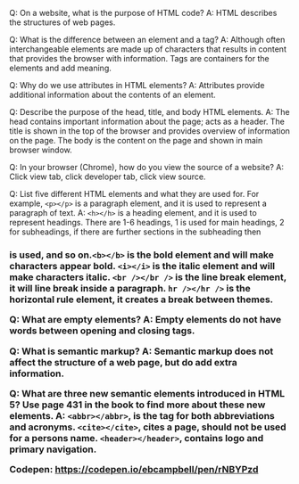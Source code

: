 Q: On a website, what is the purpose of HTML code?
A: HTML describes the structures of web pages.

Q: What is the difference between an element and a tag?
A: Although often interchangeable elements are made up of characters that results in content that provides the browser with information. Tags are containers for the elements and add meaning.

Q: Why do we use attributes in HTML elements?
A: Attributes provide additional information about the contents of an element.

Q: Describe the purpose of the head, title, and body HTML elements.
A: The head contains important information about the page; acts as a header. The title is shown in the top of the browser and provides overview of information on the page. The body is the content on the page and shown in main browser window.

Q: In your browser (Chrome), how do you view the source of a website?
A: Click view tab, click developer tab, click view source.

Q: List five different HTML elements and what they are used for. For example, `<p></p>` is a paragraph element, and it is used to represent a paragraph of text.
A: `<h></h>` is a heading element, and it is used to represent headings. There are 1-6 headings, 1 is used for main headings, 2 for subheadings, if there are further sections in the subheading then <h3> is used, and so on.`<b></b>` is the bold element and will make characters appear bold. `<i></i>` is the italic element and will make characters italic. `<br /></br />` is the line break element, it will line break inside a paragraph. `hr /></hr />` is the horizontal rule element, it creates a break between themes.

Q: What are empty elements?
A: Empty elements do not have words between opening and closing tags.

Q: What is semantic markup?
A: Semantic markup does not affect the structure of a web page, but do add extra information.

Q:  What are three new semantic elements introduced in HTML 5? Use page 431 in the book to find more about these new elements.
A: `<abbr></abbr>`, is the tag for both abbreviations and acronyms. `<cite></cite>`, cites a page, should not be used for a persons name. `<header></header>`, contains logo and primary navigation.

Codepen:
https://codepen.io/ebcampbell/pen/rNBYPzd
